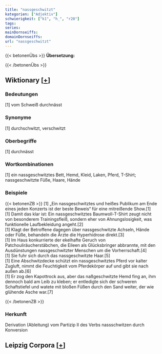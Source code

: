 ```yaml
---
title: "nassgeschwitzt"
kategorien: ["Adjektiv"]
schwierigkeit: ["k1", "h_", "r20"]
tags:
series:
mainDornseiffs:
domainDornseiffs:
url: "nassgeschwitzt"
---
```


{{< betonenÜbs >}}
**Übersetzung:**  
  
{{< /betonenÜbs >}}

## Wiktionary [[+](https://de.wiktionary.org/wiki/nassgeschwitzt)]

### Bedeutungen
[1] vom Schweiß durchnässt  

### Synonyme
[1] durchschwitzt, verschwitzt  

### Oberbegriffe
[1] durchnässt  

### Wortkombinationen
[1] ein nassgeschwitztes Bett, Hemd, Kleid, Laken, Pferd, T-Shirt; nassgeschwitzte Füße, Haare, Hände  

### Beispiele
{{< betonenZB >}}
[1] „Ein nassgeschwitztes und heißes Publikum am Ende eines jeden Konzerts ist der beste Beweis“ für eine mitreißende Show.[1]  
[1] Damit das klar ist: Ein nassgeschwitztes Baumwoll-T-Shirt zeugt nicht von besonderem Trainingsfleiß, sondern eher von Ahnungslosigkeit, was funktionelle Laufbekleidung angeht.[2]  
[1] Klagt der Betroffene dagegen über nassgeschwitzte Achseln, Hände oder Füße, behandeln die Ärzte die Hyperhidrose direkt.[3]  
[1] Im Haus konkurrierte der ekelhafte Geruch von Patchouliräucherstäbchen, die Eileen als Glücksbringer abbrannte, mit den Ausdünstungen nassgeschwitzter Menschen um die Vorherrschaft.[4]  
[1] Sie fuhr sich durch das nassgeschwitzte Haar.[5]  
[1] Eine Abschwitzdecke schützt ein nassgeschwitztes Pferd vor kalter Zugluft, nimmt die Feuchtigkeit vom Pferdekörper auf und gibt sie nach außen ab.[6]  
[1] Er zog den Kapottrock aus, aber das naßgeschwitzte Hemd fing an, ihm dennoch bald am Leib zu kleben; er entledigte sich der schweren Schaftstiefel und watete mit bloßen Füßen durch den Sand weiter, der wie glühende Asche war.[7]  

{{< /betonenZB >}}
### Herkunft
Derivation (Ableitung) vom Partizip II des Verbs nassschwitzen durch Konversion  


## Leipzig Corpora [[+](https://corpora.uni-leipzig.de/en/res?word=nassgeschwitzt&corpusId=deu_newscrawl-public_2018)]

